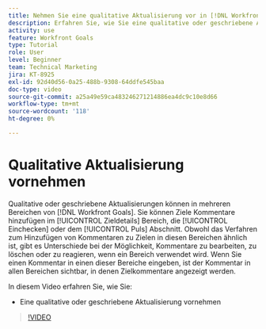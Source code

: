 ```yaml
---
title: Nehmen Sie eine qualitative Aktualisierung vor in [!DNL Workfront Goals]
description: Erfahren Sie, wie Sie eine qualitative oder geschriebene Aktualisierung in [!DNL Goals] vornehmen.
activity: use
feature: Workfront Goals
type: Tutorial
role: User
level: Beginner
team: Technical Marketing
jira: KT-8925
exl-id: 92d40d56-0a25-488b-9308-64ddfe545baa
doc-type: video
source-git-commit: a25a49e59ca483246271214886ea4dc9c10e8d66
workflow-type: tm+mt
source-wordcount: '118'
ht-degree: 0%

---
```


# Qualitative Aktualisierung vornehmen

Qualitative oder geschriebene Aktualisierungen können in mehreren Bereichen von [!DNL Workfront Goals]. Sie können Ziele Kommentare hinzufügen im [!UICONTROL Zieldetails] Bereich, die [!UICONTROL Einchecken] oder dem [!UICONTROL Puls] Abschnitt. Obwohl das Verfahren zum Hinzufügen von Kommentaren zu Zielen in diesen Bereichen ähnlich ist, gibt es Unterschiede bei der Möglichkeit, Kommentare zu bearbeiten, zu löschen oder zu reagieren, wenn ein Bereich verwendet wird. Wenn Sie einen Kommentar in einen dieser Bereiche eingeben, ist der Kommentar in allen Bereichen sichtbar, in denen Zielkommentare angezeigt werden.

In diesem Video erfahren Sie, wie Sie:

* Eine qualitative oder geschriebene Aktualisierung vornehmen

>[!VIDEO](https://video.tv.adobe.com/v/335197/?quality=12&learn=on)
